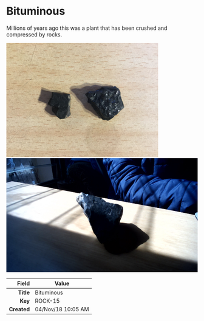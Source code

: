 # Bituminous
Millions of years ago this was a plant that has been crushed and compressed by rocks.




<img height="300px" src="10022.jpg"/>
<img height="300px" src="10096.jpg"/>

|       Field | Value                   |
|------------:|-------------------------|
|   **Title** | Bituminous |
|     **Key** | ROCK-15 |
| **Created** | 04/Nov/18 10:05 AM |
        